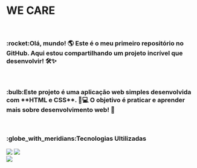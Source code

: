 <h1>WE CARE</h1>
<br>
<h3> :rocket:Olá, mundo! 🌎 Este é o meu primeiro repositório no GitHub.  
Aqui estou compartilhando um projeto incrível que desenvolvir! 🛠️✨</h3>
<br>
<h3> :bulb:Este projeto é uma aplicação web simples desenvolvida com **HTML e CSS**. 🎨💻  
O objetivo é praticar e aprender mais sobre desenvolvimento web! 🚀</h3>
<br>
<h3>:globe_with_meridians:Tecnologias Ultilizadas</h3>

<img src="https://img.shields.io/badge/HTML5-E34F26?style=for-the-badge&logo=html5&logoColor=white">
<img src="https://img.shields.io/badge/CSS-239120?&style=for-the-badge&logo=css3&logoColor=white">
<br>
<img src="https://github.com/Kaelton1280/We--Care/blob/master/We%20care%20Notbook.png?raw=true">

